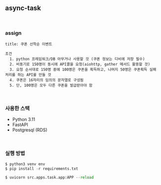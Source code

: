 ## async-task


<br>


### assign
```
title: 쿠폰 선착순 이벤트    

조건    
  1. python 프레임워크/DB 아무거나 사용할 것 (쿠폰 정보는 디비에 저장 필수)
  2. 비동기로 150명이 동시에 API콜을 요청(aiohttp, gather 메서드 활용할 것)
  3. 요청 순서대로 150명 중에 100명은 쿠폰을 획득하고, 나머지 50명은 쿠폰획득 실패 처리를 하는 API를 만들 것
  4. 쿠폰은 16자리의 임의의 문자열로 구성됨
  5. 단, 100명은 모두 다른 쿠폰을 발급받아야 함
```

<br>

### 사용한 스택
- Python 3.11
- FastAPI
- Postgresql (RDS)

<br>

### 실행 방법
```python
$ python3 venv env
$ pip install -r requirements.txt

$ uvicorn src.apps.task.app:APP --reload
```